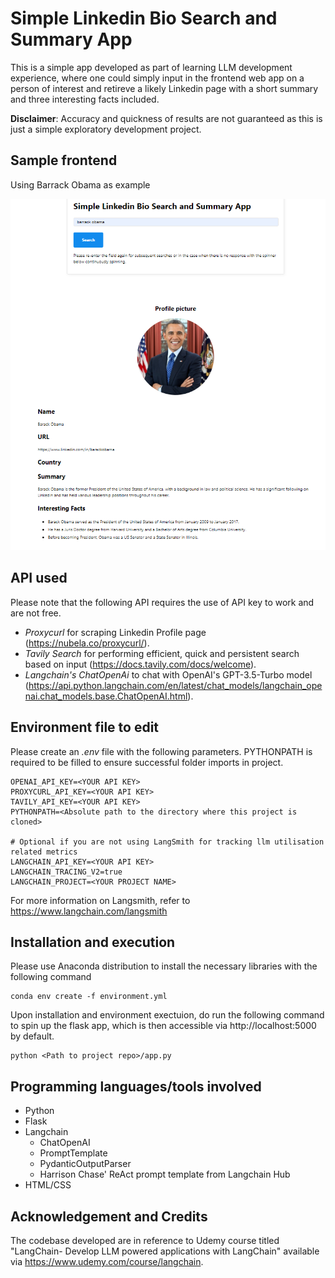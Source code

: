 # Simple Linkedin Bio Search and Summary App

This is a simple app developed as part of learning LLM development experience, where one could simply input in the frontend web app on a person of interest and retireve a likely Linkedin page with a short summary and three interesting facts included.

**Disclaimer**: Accuracy and quickness of results are not guaranteed as this is just a simple exploratory development project.
## Sample frontend

Using Barrack Obama as example

![Input page](images/frontend.png)

## API used

Please note that the following API requires the use of API key to work and are not free.
- *Proxycurl* for scraping Linkedin Profile page (https://nubela.co/proxycurl/).
- *Tavily Search* for performing efficient, quick and persistent search based on input (https://docs.tavily.com/docs/welcome).
- *Langchain's ChatOpenAi* to chat with OpenAI's GPT-3.5-Turbo model (https://api.python.langchain.com/en/latest/chat_models/langchain_openai.chat_models.base.ChatOpenAI.html).

## Environment file to edit
Please create an *.env* file with the following parameters. PYTHONPATH is required to be filled to ensure successful folder imports in project.

```
OPENAI_API_KEY=<YOUR API KEY>
PROXYCURL_API_KEY=<YOUR API KEY>
TAVILY_API_KEY=<YOUR API KEY>
PYTHONPATH=<Absolute path to the directory where this project is cloned>

# Optional if you are not using LangSmith for tracking llm utilisation related metrics
LANGCHAIN_API_KEY=<YOUR API KEY>
LANGCHAIN_TRACING_V2=true
LANGCHAIN_PROJECT=<YOUR PROJECT NAME>
```

For more information on Langsmith, refer to https://www.langchain.com/langsmith

## Installation and execution
Please use Anaconda distribution to install the necessary libraries with the following command

```
conda env create -f environment.yml
```

Upon installation and environment exectuion, do run the following command to spin up the flask app, which is then accessible via http://localhost:5000 by default.

```
python <Path to project repo>/app.py
```

## Programming languages/tools involved
- Python
- Flask
- Langchain
    - ChatOpenAI
    - PromptTemplate
    - PydanticOutputParser
    - Harrison Chase' ReAct prompt template from Langchain Hub
- HTML/CSS

## Acknowledgement and Credits

The codebase developed are in reference to Udemy course titled "LangChain- Develop LLM powered applications with LangChain" available via https://www.udemy.com/course/langchain.

